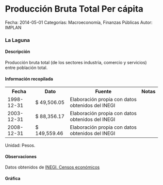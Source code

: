 Producción Bruta Total Per cápita
=====

Fecha: 2014-05-01
Categorías: Macroeconomía, Finanzas Públicas
Autor: IMPLAN

### La Laguna

#### Descripción

Producción bruta total (de los sectores industria, comercio y servicios) entre población total.

#### Información recopilada

<table class="table table-hover table-bordered">
  <tr><th>Fecha</th><th>Dato</th><th>Fuente</th><th>Notas</th></tr>
  <tr><td>1998-12-31</td><td>$ 49,506.05</td><td>Elaboración propia con datos obtenidos del INEGI</td><td></td></tr>
  <tr><td>2003-12-31</td><td>$ 88,356.17</td><td>Elaboración propia con datos obtenidos del INEGI</td><td></td></tr>
  <tr><td>2008-12-31</td><td>$ 149,559.46</td><td>Elaboración propia con datos obtenidos del INEGI</td><td></td></tr>
</table>

Unidad: Pesos.

#### Observaciones

Datos obtenidos de [INEGI. Censos económicos](http://www3.inegi.org.mx/sistemas/saic/)

#### Gráfica

<div id="Morrisabemnduw" class="grafica"></div>
  <!-- JAVASCRIPT DE LA GRAFICA EN Morrisabemnduw -->
  <script>
  new Morris.Bar({
    element: 'Morrisabemnduw',
    data: [
      { fecha: '1998-12-31', dato: 49506.05 },
      { fecha: '2003-12-31', dato: 88356.17 },
      { fecha: '2008-12-31', dato: 149559.46 }
    ],
    xkey: 'fecha',
    ykeys: ['dato'],
    labels: ['Dato']
  });
  </script>
